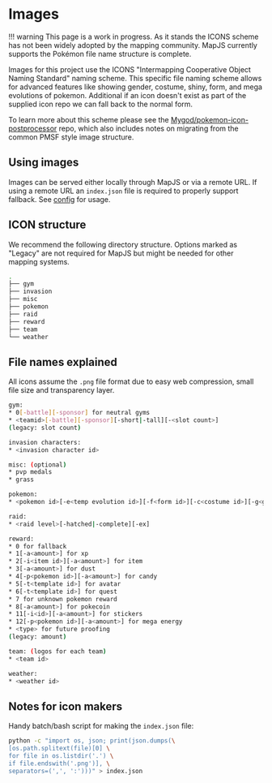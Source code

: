 # Images

!!! warning
    This page is a work in progress. As it stands the ICONS scheme has not been widely
    adopted by the mapping community. MapJS currently supports the Pokémon file name
    structure is complete.

Images for this project use the ICONS "Intermapping Cooperative Object Naming Standard"
naming scheme. This specific file naming scheme allows for advanced features like
showing gender, costume, shiny, form, and mega evolutions of pokemon. Additional if an
icon doesn't exist as part of the supplied icon repo we can fall back to the normal form.

To learn more about this scheme please see the [Mygod/pokemon-icon-postprocessor] repo,
which also includes notes on migrating from the common PMSF style image structure.

## Using images

Images can be served either locally through MapJS or via a remote URL. If using a
remote URL an `index.json` file is required to properly support fallback.
See [config](config.md) for usage.

## ICON structure

We recommend the following directory structure. Options marked as "Legacy" are
not required for MapJS but might be needed for other mapping systems.

```sh
.
├── gym
├── invasion
├── misc
├── pokemon
├── raid
├── reward
├── team
└── weather
```

## File names explained

All icons assume the `.png` file format due to easy web compression, small file size
and transparency layer.

```sh
gym:
* 0[-battle][-sponsor] for neutral gyms
* <teamid>[-battle][-sponsor][-short|-tall][-<slot count>]
(legacy: slot count)

invasion characters:
* <invasion character id>

misc: (optional)
* pvp medals
* grass

pokemon:
* <pokemon id>[-e<temp evolution id>][-f<form id>][-c<costume id>][-g<gender id>][-shiny]

raid:
* <raid level>[-hatched|-complete][-ex]

reward:
* 0 for fallback
* 1[-a<amount>] for xp
* 2[-i<item id>][-a<amount>] for item
* 3[-a<amount>] for dust
* 4[-p<pokemon id>][-a<amount>] for candy
* 5[-t<template id>] for avatar
* 6[-t<template id>] for quest
* 7 for unknown pokemon reward
* 8[-a<amount>] for pokecoin
* 11[-i<id>][-a<amount>] for stickers
* 12[-p<pokemon id>][-a<amount>] for mega energy
* <type> for future proofing
(legacy: amount)

team: (logos for each team)
* <team id>

weather:
* <weather id>
```

## Notes for icon makers

Handy batch/bash script for making the `index.json` file:

```sh
python -c "import os, json; print(json.dumps(\
[os.path.splitext(file)[0] \
for file in os.listdir('.') \
if file.endswith('.png')], \
separators=(',', ':')))" > index.json
```

[Mygod/pokemon-icon-postprocessor]: https://github.com/Mygod/pokemon-icon-postprocessor
[PMSF]: https://github.com/pmsf/PMSF
